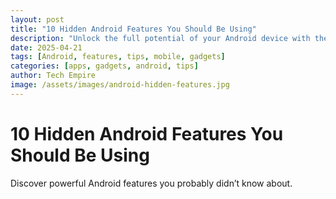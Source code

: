 ```yaml
---
layout: post
title: "10 Hidden Android Features You Should Be Using"
description: "Unlock the full potential of your Android device with these lesser-known features and tips."
date: 2025-04-21
tags: [Android, features, tips, mobile, gadgets]
categories: [apps, gadgets, android, tips]
author: Tech Empire
image: /assets/images/android-hidden-features.jpg
---
```


# 10 Hidden Android Features You Should Be Using

Discover powerful Android features you probably didn’t know about.